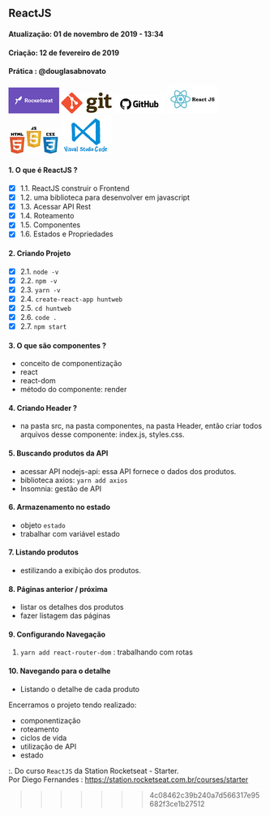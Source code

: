 
## ReactJS

#### Atualização: 01 de novembro de 2019 - 13:34
#### Criação: 12 de fevereiro de 2019
#### Prática : @douglasabnovato

![Rocketseat](/images/logo-rocketseat.png)
![Git](/images/logo-git.png)
![GitHub](/images/logo-github.png)
![React JS](/images/logo-reactjs.jpg)
![HTML-CSS-JS](/images/logo-html-css-js.jpeg)
![VSCode](/images/logo-VSCode.png)

#### 1. O que é ReactJS ?

- [x] 1.1. ReactJS construir o Frontend
- [x] 1.2. uma biblioteca para desenvolver em javascript
- [x] 1.3. Acessar API Rest
- [x] 1.4. Roteamento
- [x] 1.5. Componentes
- [x] 1.6. Estados e Propriedades

#### 2. Criando Projeto

- [x] 2.1. `node -v`
- [x] 2.2. `npm -v`
- [x] 2.3. `yarn -v`
- [x] 2.4. `create-react-app huntweb`
- [x] 2.5. `cd huntweb`
- [x] 2.6. `code .`
- [x] 2.7. `npm start`

#### 3. O que são componentes ?

- conceito de componentização
- react
- react-dom 
- método do componente: render

#### 4. Criando Header ?

- na pasta src, na pasta componentes, na pasta Header, então criar todos arquivos desse componente: index.js, styles.css.

#### 5. Buscando produtos da API 

- acessar API nodejs-api: essa API fornece o dados dos produtos.
- biblioteca axios: `yarn add axios`
- Insomnia: gestão de API

#### 6. Armazenamento no estado

- objeto `estado`
- trabalhar com variável estado

#### 7. Listando produtos

- estilizando a exibição dos produtos.

#### 8. Páginas anterior / próxima

- listar os detalhes dos produtos
- fazer listagem das páginas 

#### 9. Configurando Navegação

1. `yarn add react-router-dom` : trabalhando com rotas

#### 10. Navegando para o detalhe

- Listando o detalhe de cada produto

Encerramos o projeto tendo realizado:
- componentização
- roteamento
- ciclos de vida
- utilização de API
- estado

:. Do curso `ReactJS` da Station Rocketseat - Starter. <br>
Por Diego Fernandes : https://station.rocketseat.com.br/courses/starter
>>>>>>> 4c08462c39b240a7d566317e95682f3ce1b27512
